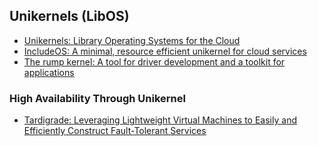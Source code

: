 ## Unikernels (LibOS)

* [Unikernels: Library Operating Systems for the Cloud](http://anil.recoil.org/papers/2013-asplos-mirage.pdf)
* [IncludeOS: A minimal, resource efficient unikernel for cloud services](http://folk.uio.no/paalee/publications/2015-cloudcom.pdf)
* [The rump kernel: A tool for driver development and a toolkit for
applications](https://www.netbsd.org/gallery/presentations/justin/2015_AsiaBSDCon/justincormack-abc2015.pdf)

### High Availability Through Unikernel
* [Tardigrade: Leveraging Lightweight Virtual Machines to Easily and Efficiently Construct Fault-Tolerant Services](https://www.usenix.org/node/189029)

